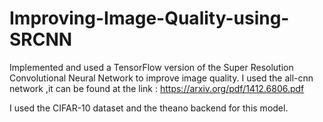 # Improving-Image-Quality-using-SRCNN
Implemented and used a TensorFlow version of the Super Resolution Convolutional Neural Network to improve image quality.
I used the all-cnn network ,it can be found at the link : https://arxiv.org/pdf/1412.6806.pdf

I used the CIFAR-10 dataset and the theano backend for this model.
